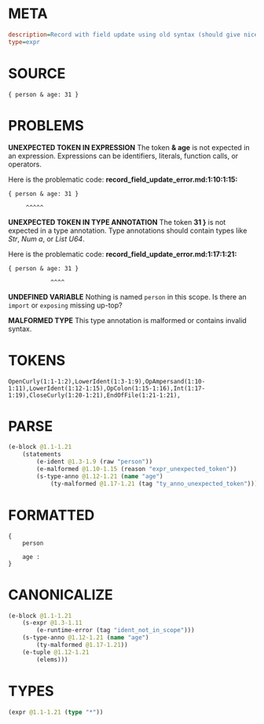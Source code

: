 # META
~~~ini
description=Record with field update using old syntax (should give nice error message)
type=expr
~~~
# SOURCE
~~~roc
{ person & age: 31 }
~~~
# PROBLEMS
**UNEXPECTED TOKEN IN EXPRESSION**
The token **& age** is not expected in an expression.
Expressions can be identifiers, literals, function calls, or operators.

Here is the problematic code:
**record_field_update_error.md:1:10:1:15:**
```roc
{ person & age: 31 }
```
         ^^^^^


**UNEXPECTED TOKEN IN TYPE ANNOTATION**
The token **31 }** is not expected in a type annotation.
Type annotations should contain types like _Str_, _Num a_, or _List U64_.

Here is the problematic code:
**record_field_update_error.md:1:17:1:21:**
```roc
{ person & age: 31 }
```
                ^^^^


**UNDEFINED VARIABLE**
Nothing is named `person` in this scope.
Is there an `import` or `exposing` missing up-top?

**MALFORMED TYPE**
This type annotation is malformed or contains invalid syntax.

# TOKENS
~~~zig
OpenCurly(1:1-1:2),LowerIdent(1:3-1:9),OpAmpersand(1:10-1:11),LowerIdent(1:12-1:15),OpColon(1:15-1:16),Int(1:17-1:19),CloseCurly(1:20-1:21),EndOfFile(1:21-1:21),
~~~
# PARSE
~~~clojure
(e-block @1.1-1.21
	(statements
		(e-ident @1.3-1.9 (raw "person"))
		(e-malformed @1.10-1.15 (reason "expr_unexpected_token"))
		(s-type-anno @1.12-1.21 (name "age")
			(ty-malformed @1.17-1.21 (tag "ty_anno_unexpected_token")))))
~~~
# FORMATTED
~~~roc
{
	person
	
	age : 
}
~~~
# CANONICALIZE
~~~clojure
(e-block @1.1-1.21
	(s-expr @1.3-1.11
		(e-runtime-error (tag "ident_not_in_scope")))
	(s-type-anno @1.12-1.21 (name "age")
		(ty-malformed @1.17-1.21))
	(e-tuple @1.12-1.21
		(elems)))
~~~
# TYPES
~~~clojure
(expr @1.1-1.21 (type "*"))
~~~
